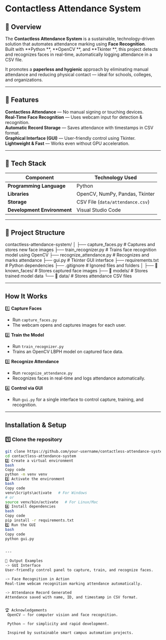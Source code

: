 #  Contactless Attendance System

## 🌟 Overview  
The **Contactless Attendance System** is a sustainable, technology-driven solution that automates attendance marking using **Face Recognition**.  
Built with **Python **, **OpenCV **, and **Tkinter **, this project detects and recognizes faces in real-time, automatically logging attendance in a CSV file.  

It promotes a **paperless and hygienic** approach by eliminating manual attendance and reducing physical contact — ideal for schools, colleges, and organizations.  

---

## 🚀 Features  
 **Contactless Attendance** — No manual signing or touching devices.  
 **Real-Time Face Recognition** — Uses webcam input for detection & recognition.  
 **Automatic Record Storage** — Saves attendance with timestamps in CSV format.  
 **Graphical Interface (GUI)** — User-friendly control using Tkinter.  
 **Lightweight & Fast** — Works even without GPU acceleration.  

---

## 🧰 Tech Stack  

| Component |  Technology Used |
|--------------|------------------|
| **Programming Language** | Python  |
| **Libraries** | OpenCV, NumPy, Pandas, Tkinter |
| **Storage** | CSV File (`data/attendance.csv`) |
| **Development Environment** | Visual Studio Code  |

---

## 📂 Project Structure  

contactless-attendance-system/
│
├──  capture_faces.py # Captures and stores new face images
├──  train_recognizer.py # Trains face recognition model using OpenCV
├──  recognize_attendance.py # Recognizes and marks attendance
├──  gui.py # Tkinter GUI interface
├──  requirements.txt # Python dependencies
├──  .gitignore # Ignored files and folders
│
├── 📁 known_faces/ # Stores captured face images
├── 📁 models/ # Stores trained model data
└── 📁 data/ # Stores attendance CSV files



---

##  How It Works  

1️⃣ **Capture Faces**  
   - Run `capture_faces.py`  
   - The webcam opens and captures images for each user.  

2️⃣ **Train the Model**  
   - Run `train_recognizer.py`  
   - Trains an OpenCV LBPH model on captured face data.  

3️⃣ **Recognize Attendance**  
   - Run `recognize_attendance.py`  
   - Recognizes faces in real-time and logs attendance automatically.  

4️⃣ **Control via GUI**  
   - Run `gui.py` for a single interface to control capture, training, and recognition.  

---

##  Installation & Setup  

### 1️⃣ Clone the repository  
```bash
git clone https://github.com/your-username/contactless-attendance-system.git
cd contactless-attendance-system
2️⃣ Create a virtual environment
bash
Copy code
python -m venv venv
3️⃣ Activate the environment
bash
Copy code
venv\Scripts\activate   # For Windows
# or
source venv/bin/activate   # For Linux/Mac
4️⃣ Install dependencies
bash
Copy code
pip install -r requirements.txt
5️⃣ Run the GUI
bash
Copy code
python gui.py


---

🎯 Output Examples
-> GUI Interface
User-friendly control panel to capture, train, and recognize faces.

-> Face Recognition in Action
Real-time webcam recognition marking attendance automatically.

-> Attendance Record Generated
Attendance saved with name, ID, and timestamp in CSV format.


🏆 Acknowledgements
 OpenCV — for computer vision and face recognition.

 Python — for simplicity and rapid development.

 Inspired by sustainable smart campus automation projects.
